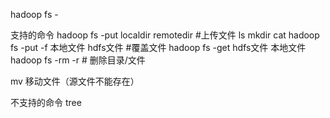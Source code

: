 hadoop fs -<command>

支持的命令
hadoop fs -put localdir remotedir #上传文件
ls
mkdir
cat
hadoop fs -put -f 本地文件 hdfs文件 #覆盖文件
hadoop fs -get hdfs文件 本地文件
hadoop fs -rm -r # 删除目录/文件


mv 移动文件（源文件不能存在）

不支持的命令
tree
